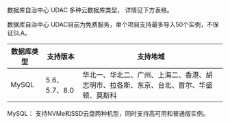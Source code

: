 数据库自治中心 UDAC 多种云数据库类型， 详情见下方表格。

数据库自治中心 UDAC目前为免费服务，单个项目支持最多导入50个实例，不保证SLA。


| 数据库类型 |    支持版本   |                                        支持地域                                        |
|------------|---------------|----------------------------------------------------------------------------------------|
| MySQL      | 5.6、5.7、8.0 | 华北一、华北二、广州、上海二、香港、胡志明市、拉各斯、东京、台北、首尔、华盛顿、莫斯科 |


MySQL： 支持NVMe和SSD云盘两种机型，同时支持高可用和普通版实例。
